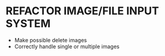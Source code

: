 

# REFACTOR IMAGE/FILE INPUT SYSTEM

- Make possible delete images
- Correctly handle single or multiple images